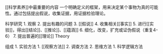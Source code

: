 [[科学素养]]中最重要的内容
一个明确定义的框架，用来决定某个事物为真的可能性。通过包括提出假说，收集证据，用证据检验理论。

科学研究
	1. 观察
	2. 提出有趣的问题
	3. [[假说]] 
	4. 收集相关[[事实]] 
	5. 进行[[实验]]，得出[[结论]]、[[推论]]、[[蕴涵]] 
	6. 细化，改变，扩充或证伪假说（重复4-6）
	7. 提出普遍的[[理论]] Theory

组成
	1. 实验方法
		1. [[观察方法]] 
		2. 调查方法
	2. 思维方法
		1. 科学逻辑方法